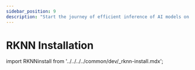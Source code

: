 ```yaml
---
sidebar_position: 9
description: "Start the journey of efficient inference of AI models on Rockchip NPU through RKNN installation, and feel the perfect fusion of technology and humanities"
---
```


# RKNN Installation

import RKNNinstall from '../../../../common/dev/\_rknn-install.mdx';

<RKNNinstall />
